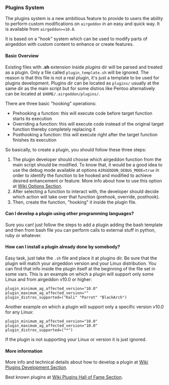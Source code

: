 ### Plugins System

The plugins system is a new ambitious feature to provide to users the ability to perform custom modifications on `airgeddon` in an easy and quick way. It is available from `airgeddon>=10.0`.

It is based on a "hook" system which can be used to modify parts of airgeddon with custom content to enhance or create features.

#### Basic Overview

Existing files with **.sh** extension inside _plugins_ dir will be parsed and treated as a plugin. Only a file called `plugin_template.sh` will be ignored. The reason is that this file is not a real plugin, it's just a template to be used for plugins development. Plugins dir can be located as `plugins/` usually at the same dir as the main script but for some distros like Pentoo alternatively can be located at `$HOME/.airgeddon/plugins/`.

There are three basic "hooking" operations:
 - Prehooking a function: this will execute code before target function starts its execution
 - Overriding a function: this will execute code instead of the original target function thereby completely replacing it
 - Posthooking a function: this will execute right after the target function finishes its execution

So basically, to create a plugin, you should follow these three steps:

1. The plugin developer should choose which airgeddon function from the main script should be modified. To know that, it would be a good idea to use the debug mode available at options `AIRGEDDON_DEBUG_MODE=true` in order to identify the function to be hooked and modified to achieve desired enhancement or feature. More info about how to use this option at [Wiki Options Section].
2. After selecting a function to interact with, the developer should decide which action will take over that function (prehook, override, posthook).
3. Then, create the function, "hooking" it inside the plugin file.

#### Can I develop a plugin using other programming languages?

Sure you can! just follow the steps to add a plugin adding the bash template and then from bash file you can perform calls to external stuff in python, ruby or whatever.

#### How can I install a plugin already done by somebody?

Easy task, just take the `.sh` file and place it at plugins dir. Be sure that the plugin will match your airgeddon version and your Linux distribution. You can find that info inside the plugin itself at the beginning of the file set in some vars. This is an example on which a plugin will support only some Linux and from airgeddon v10.0 or higher: 

```
plugin_minimum_ag_affected_version="10.0"
plugin_maximum_ag_affected_version=""
plugin_distros_supported=("Kali" "Parrot" "BlackArch")
```

Another example on which a plugin will support only a specific version v10.0 for any Linux:

```
plugin_minimum_ag_affected_version="10.0"
plugin_maximum_ag_affected_version="10.0"
plugin_distros_supported=("*")
```

If the plugin is not supporting your Linux or version it is just ignored.

#### More information

More info and technical details about how to develop a plugin at [Wiki Plugins Development Section].

Best known plugins at [Wiki Plugins Hall of Fame Section].

[Wiki Options Section]: https://github.com/v1s1t0r1sh3r3/airgeddon/wiki/Options
[Wiki Plugins Development Section]: https://github.com/v1s1t0r1sh3r3/airgeddon/wiki/Plugins%20Development
[Wiki Plugins Hall of Fame Section]: https://github.com/v1s1t0r1sh3r3/airgeddon/wiki/Plugins%20Hall%20of%20Fame
